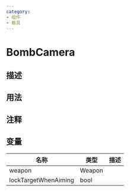 ```yaml
---
category: 
- 组件
- 载具
---
```

# BombCamera
## 描述

## 用法

## 注释

## 变量
| 名称 | 类型 | 描述 |
| ----------- | ----------- | ----------- |
| weapon | Weapon |  |  
| lockTargetWhenAiming  | bool |  |  
